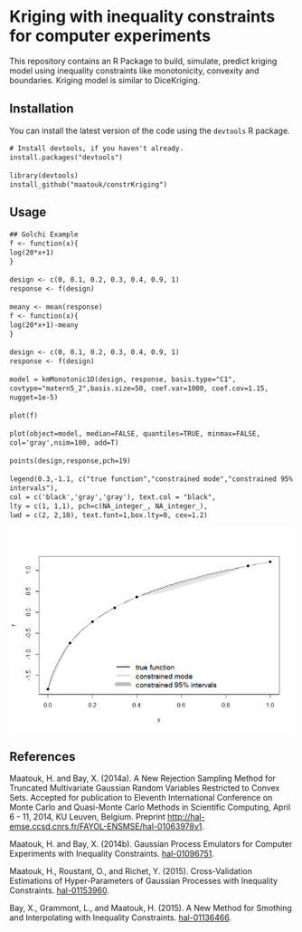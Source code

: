 # Kriging with inequality constraints for computer experiments

This repository contains an R Package to build, simulate, predict kriging model using inequality constraints like monotonicity, convexity and boundaries. Kriging model is similar to DiceKriging.

Installation
------------

You can install the latest version of the code using the `devtools` R package.

```{r}
# Install devtools, if you haven't already.
install.packages("devtools")

library(devtools)
install_github("maatouk/constrKriging")
```

Usage
-----

```{r}
## Golchi Example
f <- function(x){
log(20*x+1)
}

design <- c(0, 0.1, 0.2, 0.3, 0.4, 0.9, 1)
response <- f(design)

meany <- mean(response)
f <- function(x){
log(20*x+1)-meany
}

design <- c(0, 0.1, 0.2, 0.3, 0.4, 0.9, 1)
response <- f(design)

model = kmMonotonic1D(design, response, basis.type="C1", covtype="matern5_2",basis.size=50, coef.var=1000, coef.cov=1.15, nugget=1e-5)

plot(f)

plot(object=model, median=FALSE, quantiles=TRUE, minmax=FALSE, col='gray',nsim=100, add=T)

points(design,response,pch=19)

legend(0.3,-1.1, c("true function","constrained mode","constrained 95% intervals"),
col = c('black','gray','gray'), text.col = "black",
lty = c(1, 1,1), pch=c(NA_integer_, NA_integer_),
lwd = c(2, 2,10), text.font=1,box.lty=0, cex=1.2)
```

![](Rplot.png)


References
---------

Maatouk, H. and Bay, X. (2014a). A New Rejection Sampling Method for Truncated Multivariate Gaussian Random Variables Restricted to Convex Sets. Accepted for publication to Eleventh International Conference on Monte Carlo and Quasi-Monte Carlo Methods in Scientific Computing, April 6 - 11, 2014, KU Leuven, Belgium. Preprint http://hal-emse.ccsd.cnrs.fr/FAYOL-ENSMSE/hal-01063978v1.

Maatouk, H. and Bay, X. (2014b). Gaussian Process Emulators for Computer Experiments with Inequality Constraints. [hal-01096751](https://hal.archives-ouvertes.fr/hal-01096751).

Maatouk, H., Roustant, O., and Richet, Y. (2015). Cross-Validation Estimations of Hyper-Parameters of Gaussian Processes with Inequality Constraints. [hal-01153960](https://hal.archives-ouvertes.fr/hal-01153960).

Bay, X., Grammont, L., and Maatouk, H. (2015). A New Method for Smothing and Interpolating with Inequality Constraints. [hal-01136466](https://hal.archives-ouvertes.fr/hal-01136466).